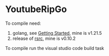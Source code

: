 # YoutubeRipGo

To compile need:
  1. golang, see [Getting Started](https://go.dev/doc/install), mine is v1.21.5
  2. release of [rsrc](https://github.com/akavel/rsrc), mine is v0.10.2

To compile run the visual studio code build task
  
